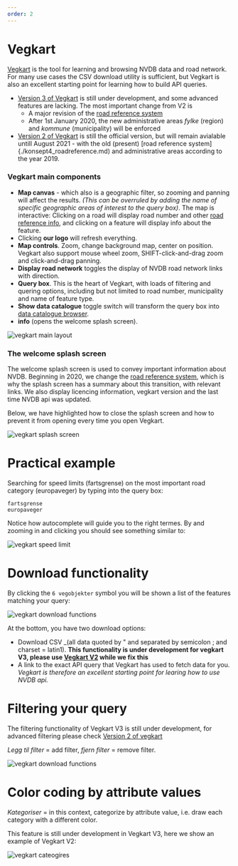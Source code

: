 ```yaml
---
order: 2
---
```

# Vegkart 

[Vegkart](https://www.vegvesen.no/nvdb/vegkart/v3) is the tool for learning and browsing NVDB data and road network. For many  use cases the CSV download utility is sufficient, but Vegkart is also an excellent starting point for learning how to build API queries. 

  * [Version 3 of Vegkart](https://www.vegvesen.no/nvdb/vegkart/v3) is still under development, and some advanced features are lacking. The most important change from V2 is 
    * A major revision of the [road reference system](./konsept4_roadreference.md)
    * After 1st January 2020, the new administrative areas _fylke_ (region) and _kommune_ (municipality) will be enforced
  * [Version 2 of Vegkart](http://vegkart.no) is still the official version, but will remain avialable untill August 2021 - with the old (present) [road reference system]{./konsept4_roadreference.md) and administrative areas according to the year 2019. 

### Vegkart main components 

  * **Map canvas** - which also is a geographic filter, so zooming and panning will affect the results. _(This can be overruled by adding the name of specific geographic areas of interest to the query box)_. The map is interactive: Clicking on a road will display road number and other [road reference info](./konsept4_roadreference.md), and clicking on a feature will display info about the feature. 
  * Clicking **our logo** will refresh everything. 
  * **Map controls**. Zoom, change background map, center on position. Vegkart also support mouse wheel zoom, SHIFT-click-and-drag zoom and click-and-drag panning.  
  * **Display road network** toggles the display of NVDB road network links with direction. 
  *  **Query box**. This is the heart of Vegkart, with loads of filtering and quering options, including but not limited to road number, municipality and name of feature type. 
  * **Show data catalogue** toggle switch will transform the query box into [data catalogue browser](./konsept2_datakatalog.md).  
  * **info** (opens the welcome splash screen). 
 
![vegkart main layout](./pics/vegkart_main.png)

### The welcome splash screen 

The welcome splash screen is used to convey important information about NVDB. Beginning in 2020, we change the [road reference system](./konsept4_roadreference.md), which is why the splash screen has a summary about this transition, with relevant links. We also display licencing information, vegkart version and the last time NVDB api was updated. 

Below, we have highlighted how to close the splash screen and how to prevent it from opening every time you open Vegkart. 

![vegkart splash screen](./pics/vegkart_splash.png)

# Practical example

Searching for speed limits (fartsgrense) on the most important road category (europaveger) by typing into the query box: 
```
fartsgrense
europaveger
```  
Notice how autocomplete will guide you to the right termes. By and zooming in and clicking you should see something similar to: 

![vegkart speed limit](./pics/vegkart_fartsgrense.png)

# Download functionality

By clicking the `6 vegobjekter` symbol you will be shown a list of the features matching your query:

![vegkart download functions](./pics/vegkart_lastned.png)

At the bottom, you have two download options: 
  * Download CSV _(all data quoted by " and separated by semicolon ; and charset = latin1). **This functionality is under development for vegkart V3, please use [Vegkart V2](http://vegkart.no) while we fix this** 
  * A link to the exact API query that Vegkart has used to fetch data for you. _Vegkart is therefore an excellent starting point for learing how to use NVDB api._
  
# Filtering your query

The filtering functionality of Vegkart V3 is still under development, for advanced filtering please check [Version 2 of vegkart](http://vegkart.no)

_Legg til filter_ = add filter, _fjern filter_ = remove filter. 

![vegkart download functions](./pics/vegkart_v2_filter.png)
  
# Color coding by attribute values

_Kategoriser_ = in this context, categorize by attribute value, i.e. draw each category with a different color. 

This feature is still under development in Vegkart V3, here we show an example of Vegkart V2: 

![vegkart cateogires](./pics/vegkart_v2_kategorisering.png)